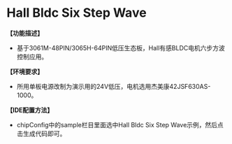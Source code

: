 # Hall Bldc Six Step Wave

**【功能描述】**
+ 基于3061M-48PIN/3065H-64PIN低压生态板，Hall有感BLDC电机六步方波控制应用。

**【环境要求】**
+ 所用单板电源改制为演示用的24V低压，电机选用杰美康42JSF630AS-1000。

**【IDE配置方法】**
+ chipConfig中的sample栏目里面选中Hall Bldc Six Step Wave示例，然后点击生成代码即可。